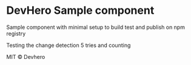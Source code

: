 # DevHero Sample component

Sample component with minimal setup to build test and publish on npm registry

Testing the change detection 5 tries and counting

MIT © Devhero
